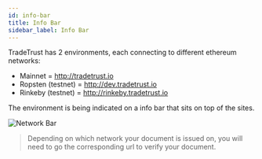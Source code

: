 ```yaml
---
id: info-bar
title: Info Bar
sidebar_label: Info Bar
---
```


TradeTrust has 2 environments, each connecting to different ethereum networks:

- Mainnet = http://tradetrust.io
- Ropsten (testnet) = http://dev.tradetrust.io
- Rinkeby (testnet) = http://rinkeby.tradetrust.io

The environment is being indicated on a info bar that sits on top of the sites.

![Network Bar](/docs/tradetrust-website/info-bar/info-bar.png)

> Depending on which network your document is issued on, you will need to go the corresponding url to verify your document.
